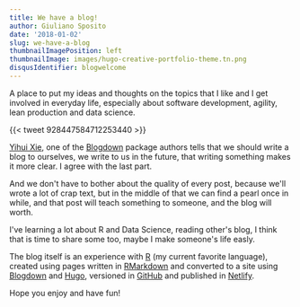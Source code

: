 ```yaml
---
title: We have a blog!
author: Giuliano Sposito
date: '2018-01-02'
slug: we-have-a-blog
thumbnailImagePosition: left
thumbnailImage: images/hugo-creative-portfolio-theme.tn.png
disqusIdentifier: blogwelcome
---
```


A place to put my ideas and thoughts on the topics that I like and I get involved in everyday life, especially about software development, agility, lean production and data science.

<!--more-->

{{< tweet 928447584712253440 >}}

[Yihui Xie](http://www.twitter.com/), one of the [Blogdown](https://bookdown.org/yihui/blogdown/) package authors tells that we should write a blog to ourselves, we write to us in the future, that writing something makes it more clear. I agree with the last part.

And we don't have to bother about the quality of every post, because we'll wrote a lot of crap text, but in the middle of that we can find a pearl once in while, and that post will teach something to someone, and the blog will worth. 

I've learning a lot about R and Data Science, reading other's blog, I think that is time to share some too, maybe I make someone's life easly.

The blog itself is an experience with [R](https://www.r-project.org/) (my current favorite language), created using pages written in [RMarkdown](http://rmarkdown.rstudio.com/) and converted to a site using [Blogdown](https://bookdown.org/yihui/blogdown/) and [Hugo](https://gohugo.io/), versioned in [GitHub](https://github.com/GiulSposito/yetanotheriteration) and published in [Netlify](http://www.netlify.com).

Hope you enjoy and have fun!
